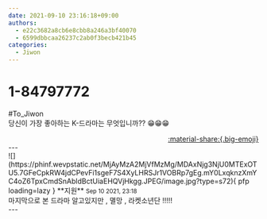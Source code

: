 ```yaml
---
date: 2021-09-10 23:16:18+09:00
authors:
  - e22c3682a8cb6e8cbb8a246a3bf40070
  - 6599dbbcaa26237c2ab0f3becb421b45
categories:
  - Jiwon
---
```


# 1-84797772

<div class="post-container" markdown="1">
<div class="content-container md-sidebar__scrollwrap" markdown="1">

\#To_Jiwon <br>당신이 가장 좋아하는 K-드라마는 무엇입니까?? 😁😁😁

</div>
</div>

<div style="text-align: right;" markdown="1">
<a href="https://weverse.io/fromis9/fanpost/1-84797772" style="text-align: right;">:material-share:{.big-emoji}</a>
</div>
---

<div class="comments-container md-sidebar__scrollwrap" markdown="1">
<div class="comment" markdown="1">
<div class='id-container' markdown="1">
![](https://phinf.wevpstatic.net/MjAyMzA2MjVfMzMg/MDAxNjg3NjU0MTExOTU5.7GFeCpkRW4jdCPevFi1sgeF7S4XyLHRSJr1VOBRp7gEg.mY0LxqknzXmYC4oZ6TpxCmdSnAbldBctUiaEHQVjHkgg.JPEG/image.jpg?type=s72){ pfp loading=lazy }
**<span class="artist">지원</span>** <small>Sep 10 2021, 23:18</small><br>
</div>
<div class='comment-body' markdown="1">
마지막으로 본 드라마 알고있지만 , 멸망 , 라켓소년단 !!!!!
</div>
</div>
</div>
---
